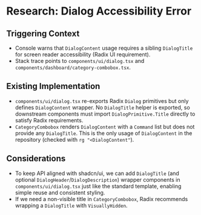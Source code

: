 # Research: Dialog Accessibility Error

## Triggering Context
- Console warns that `DialogContent` usage requires a sibling `DialogTitle` for screen reader accessibility (Radix UI requirement).
- Stack trace points to `components/ui/dialog.tsx` and `components/dashboard/category-combobox.tsx`.

## Existing Implementation
- `components/ui/dialog.tsx` re-exports Radix `Dialog` primitives but only defines `DialogContent` wrapper. No `DialogTitle` helper is exported, so downstream components must import `DialogPrimitive.Title` directly to satisfy Radix requirements.
- `CategoryCombobox` renders `DialogContent` with a `Command` list but does not provide any `DialogTitle`. This is the only usage of `DialogContent` in the repository (checked with `rg "<DialogContent"`).

## Considerations
- To keep API aligned with shadcn/ui, we can add `DialogTitle` (and optional `DialogHeader`/`DialogDescription`) wrapper components in `components/ui/dialog.tsx` just like the standard template, enabling simple reuse and consistent styling.
- If we need a non-visible title in `CategoryCombobox`, Radix recommends wrapping a `DialogTitle` with `VisuallyHidden`.

